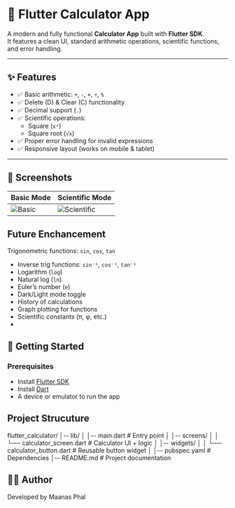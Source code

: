 # 🧮 Flutter Calculator App

A modern and fully functional **Calculator App** built with **Flutter SDK**.  
It features a clean UI, standard arithmetic operations, scientific functions, and error handling.

---

## ✨ Features

- ✅ Basic arithmetic: `+`, `-`, `×`, `÷`, `%`
- ✅ Delete (D) & Clear (C) functionality
- ✅ Decimal support (`.`)
- ✅ Scientific operations:
  - Square (`x²`)
  - Square root (`√x`)
- ✅ Proper error handling for invalid expressions
- ✅ Responsive layout (works on mobile & tablet)

---

## 📸 Screenshots

| Basic Mode | Scientific Mode |
|------------|-----------------|
| ![Basic](screenshots/calc.png) | ![Scientific](screenshots/scientific.png) |


## Future Enchancement
 Trigonometric functions: `sin`, `cos`, `tan`
  - Inverse trig functions: `sin⁻¹`, `cos⁻¹`, `tan⁻¹`
  - Logarithm (`log`)
  - Natural log (`ln`)
  - Euler’s number (`e`)
  -  Dark/Light mode toggle
  -  History of calculations
  -  Graph plotting for functions
  -  Scientific constants (π, φ, etc.)
  - 

## 🚀 Getting Started

### Prerequisites
- Install [Flutter SDK](https://docs.flutter.dev/get-started/install)
- Install [Dart](https://dart.dev/get-dart)
- A device or emulator to run the app

## Project Strucuture
  flutter_calculator/
│-- lib/
│   │-- main.dart        # Entry point
│   │-- screens/
│   │   └── calculator_screen.dart  # Calculator UI + logic
│   │-- widgets/
│   │   └── calculator_button.dart  # Reusable button widget
│
│-- pubspec.yaml         # Dependencies
│-- README.md            # Project documentation

## 👨‍💻 Author
Developed by Maanas Phal
 


